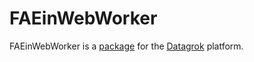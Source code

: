 # FAEinWebWorker

FAEinWebWorker is a [package](https://datagrok.ai/help/develop/develop#packages) for the [Datagrok](https://datagrok.ai) platform.